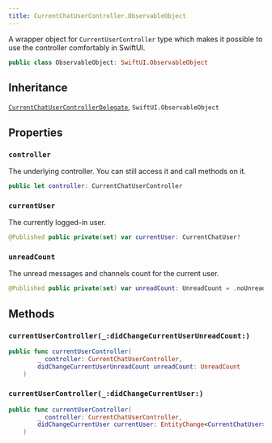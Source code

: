 ```yaml
---
title: CurrentChatUserController.ObservableObject
---
```


A wrapper object for `CurrentUserController` type which makes it possible to use the controller comfortably in SwiftUI.

``` swift
public class ObservableObject: SwiftUI.ObservableObject 
```

## Inheritance

[`CurrentChatUserControllerDelegate`](../current-chat-user-controller-delegate), `SwiftUI.ObservableObject`

## Properties

### `controller`

The underlying controller. You can still access it and call methods on it.

``` swift
public let controller: CurrentChatUserController
```

### `currentUser`

The currently logged-in user.

``` swift
@Published public private(set) var currentUser: CurrentChatUser?
```

### `unreadCount`

The unread messages and channels count for the current user.

``` swift
@Published public private(set) var unreadCount: UnreadCount = .noUnread
```

## Methods

### `currentUserController(_:didChangeCurrentUserUnreadCount:)`

``` swift
public func currentUserController(
        _ controller: CurrentChatUserController,
        didChangeCurrentUserUnreadCount unreadCount: UnreadCount
    ) 
```

### `currentUserController(_:didChangeCurrentUser:)`

``` swift
public func currentUserController(
        _ controller: CurrentChatUserController,
        didChangeCurrentUser currentUser: EntityChange<CurrentChatUser>
    ) 
```
